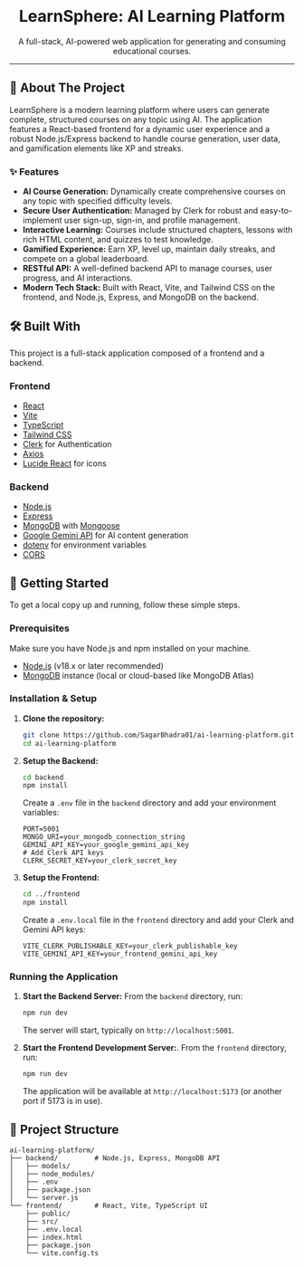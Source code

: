 <div align="center">
  <br />
  <h1>
    <b>
      LearnSphere: AI Learning Platform
    </b>
  </h1>
  <p>
    A full-stack, AI-powered web application for generating and consuming educational courses.
  </p>
</div>

---

## 🚀 About The Project

LearnSphere is a modern learning platform where users can generate complete, structured courses on any topic using AI. The application features a React-based frontend for a dynamic user experience and a robust Node.js/Express backend to handle course generation, user data, and gamification elements like XP and streaks.

### ✨ Features

*   **AI Course Generation:** Dynamically create comprehensive courses on any topic with specified difficulty levels.
*   **Secure User Authentication:** Managed by Clerk for robust and easy-to-implement user sign-up, sign-in, and profile management.
*   **Interactive Learning:** Courses include structured chapters, lessons with rich HTML content, and quizzes to test knowledge.
*   **Gamified Experience:** Earn XP, level up, maintain daily streaks, and compete on a global leaderboard.
*   **RESTful API:** A well-defined backend API to manage courses, user progress, and AI interactions.
*   **Modern Tech Stack:** Built with React, Vite, and Tailwind CSS on the frontend, and Node.js, Express, and MongoDB on the backend.

## 🛠️ Built With

This project is a full-stack application composed of a frontend and a backend.

### Frontend

*   [React](https://reactjs.org/)
*   [Vite](https://vitejs.dev/)
*   [TypeScript](https://www.typescriptlang.org/)
*   [Tailwind CSS](https://tailwindcss.com/)
*   [Clerk](https://clerk.com/) for Authentication
*   [Axios](https://axios-http.com/)
*   [Lucide React](https://lucide.dev/) for icons

### Backend

*   [Node.js](https://nodejs.org/)
*   [Express](https://expressjs.com/)
*   [MongoDB](https://www.mongodb.com/) with [Mongoose](https://mongoosejs.com/)
*   [Google Gemini API](https://ai.google.dev/) for AI content generation
*   [dotenv](https://www.npmjs.com/package/dotenv) for environment variables
*   [CORS](https://www.npmjs.com/package/cors)

## 🏁 Getting Started

To get a local copy up and running, follow these simple steps.

### Prerequisites

Make sure you have Node.js and npm installed on your machine.
*   [Node.js](https://nodejs.org/) (v18.x or later recommended)
*   [MongoDB](https://www.mongodb.com/try/download/community) instance (local or cloud-based like MongoDB Atlas)

### Installation & Setup

1.  **Clone the repository:**
    ```sh
    git clone https://github.com/SagarBhadra01/ai-learning-platform.git
    cd ai-learning-platform
    ```

2.  **Setup the Backend:**
    ```sh
    cd backend
    npm install
    ```
    Create a `.env` file in the `backend` directory and add your environment variables:
    ```env
    PORT=5001
    MONGO_URI=your_mongodb_connection_string
    GEMINI_API_KEY=your_google_gemini_api_key
    # Add Clerk API keys
    CLERK_SECRET_KEY=your_clerk_secret_key
    ```

3.  **Setup the Frontend:**
    ```sh
    cd ../frontend
    npm install
    ```
    Create a `.env.local` file in the `frontend` directory and add your Clerk and Gemini API keys:
    ```env
    VITE_CLERK_PUBLISHABLE_KEY=your_clerk_publishable_key
    VITE_GEMINI_API_KEY=your_frontend_gemini_api_key
    ```

### Running the Application

1.  **Start the Backend Server:**
    From the `backend` directory, run:
    ```sh
    npm run dev
    ```
    The server will start, typically on `http://localhost:5001`.

2.  **Start the Frontend Development Server:**.
    From the `frontend` directory, run:
    ```sh
    npm run dev
    ```
    The application will be available at `http://localhost:5173` (or another port if 5173 is in use).

## 📂 Project Structure

```
ai-learning-platform/
├── backend/         # Node.js, Express, MongoDB API
│   ├── models/
│   ├── node_modules/
│   ├── .env
│   ├── package.json
│   └── server.js
└── frontend/        # React, Vite, TypeScript UI
    ├── public/
    ├── src/
    ├── .env.local
    ├── index.html
    ├── package.json
    └── vite.config.ts
```
